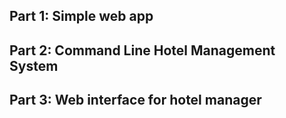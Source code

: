 ## Part 1: Simple web app



## Part 2: Command Line Hotel Management System

## Part 3: Web interface for hotel manager

